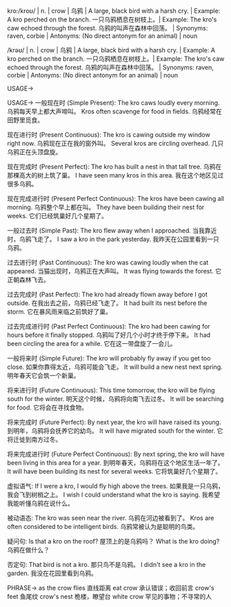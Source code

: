 kro:/kroʊ/ | n. | crow | 乌鸦 |  A large, black bird with a harsh cry. | Example: A kro perched on the branch. 一只乌鸦栖息在树枝上。| Example: The kro's caw echoed through the forest. 乌鸦的叫声在森林中回荡。 | Synonyms: raven, corbie | Antonyms:  (No direct antonym for an animal) | noun

/krəʊ/ | n. | crow | 乌鸦 |  A large, black bird with a harsh cry. | Example: A kro perched on the branch. 一只乌鸦栖息在树枝上。| Example: The kro's caw echoed through the forest. 乌鸦的叫声在森林中回荡。 | Synonyms: raven, corbie | Antonyms:  (No direct antonym for an animal) | noun


USAGE->

USAGE->
一般现在时 (Simple Present):
The kro caws loudly every morning.  乌鸦每天早上都大声啼叫。
Kros often scavenge for food in fields. 乌鸦经常在田野里觅食。

现在进行时 (Present Continuous):
The kro is cawing outside my window right now.  乌鸦现在正在我的窗外叫。
Several kros are circling overhead.  几只乌鸦正在头顶盘旋。

现在完成时 (Present Perfect):
The kro has built a nest in that tall tree.  乌鸦在那棵高大的树上筑了巢。
I have seen many kros in this area. 我在这个地区见过很多乌鸦。

现在完成进行时 (Present Perfect Continuous):
The kros have been cawing all morning. 乌鸦整个早上都在叫。
They have been building their nest for weeks.  它们已经筑巢好几个星期了。

一般过去时 (Simple Past):
The kro flew away when I approached.  当我靠近时，乌鸦飞走了。
I saw a kro in the park yesterday.  我昨天在公园里看到一只乌鸦。

过去进行时 (Past Continuous):
The kro was cawing loudly when the cat appeared.  当猫出现时，乌鸦正在大声叫。
It was flying towards the forest. 它正朝森林飞去。

过去完成时 (Past Perfect):
The kro had already flown away before I got outside.  在我出去之前，乌鸦已经飞走了。
It had built its nest before the storm. 它在暴风雨来临之前筑好了巢。

过去完成进行时 (Past Perfect Continuous):
The kro had been cawing for hours before it finally stopped.  乌鸦叫了好几个小时才终于停下来。
It had been circling the area for a while. 它在这一带盘旋了一会儿。

一般将来时 (Simple Future):
The kro will probably fly away if you get too close.  如果你靠得太近，乌鸦可能会飞走。
It will build a new nest next spring.  明年春天它会筑一个新巢。


将来进行时 (Future Continuous):
This time tomorrow, the kro will be flying south for the winter. 明天这个时候，乌鸦将向南飞去过冬。
It will be searching for food. 它将会在寻找食物。

将来完成时 (Future Perfect):
By next year, the kro will have raised its young. 到明年，乌鸦将会抚养它的幼鸟。
It will have migrated south for the winter. 它将迁徙到南方过冬。


将来完成进行时 (Future Perfect Continuous):
By next spring, the kro will have been living in this area for a year. 到明年春天，乌鸦将在这个地区生活一年了。
It will have been building its nest for several weeks. 它将筑巢好几个星期了。

虚拟语气:
If I were a kro, I would fly high above the trees.  如果我是一只乌鸦，我会飞到树梢之上。
I wish I could understand what the kro is saying. 我希望我能听懂乌鸦在说什么。


被动语态:
The kro was seen near the river. 乌鸦在河边被看到了。
Kros are often considered to be intelligent birds. 乌鸦常被认为是聪明的鸟类。


疑问句:
Is that a kro on the roof? 屋顶上的是乌鸦吗？
What is the kro doing? 乌鸦在做什么？


否定句:
That bird is not a kro. 那只鸟不是乌鸦。
I didn't see a kro in the garden. 我没在花园里看到乌鸦。


PHRASE->
as the crow flies 直线距离
eat crow 承认错误；收回前言
crow's feet 鱼尾纹
crow's nest 桅楼，瞭望台
white crow 罕见的事物；不寻常的人
